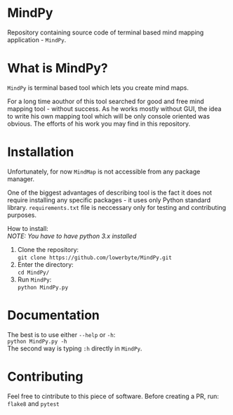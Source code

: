 # MindPy
Repository containing source code of terminal based mind mapping application - `MindPy`.

# What is MindPy?
`MindPy` is terminal based tool which lets you create mind maps.

For a long time aouthor of this tool searched for good and free mind mapping tool - without success. As he works mostly without GUI, the idea to write his own mapping tool which will be only console oriented was obvious. The efforts of his work you may find in this repository.

# Installation
Unfortunately, for now `MindMap` is not accessible from any package manager.

One of the biggest advantages of describing tool is the fact it does not require installing any specific packages - it uses only Python standard library.
`requirements.txt` file is neccessary only for testing and contributing purposes.

How to install:  
_NOTE: You have to have python 3.x installed_
1. Clone the repository:  
`git clone https://github.com/lowerbyte/MindPy.git`
2. Enter the directory:  
`cd MindPy/`
3. Run `MindPy`:  
`python MindPy.py`

# Documentation
The best is to use either `--help` or `-h`:  
`python MindPy.py -h`  
The second way is typing `:h` directly in `MindPy`.

# Contributing
Feel free to cintribute to this piece of software.
Before creating a PR, run:  
`flake8` and `pytest`